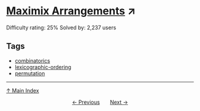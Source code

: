 # [Maximix Arrangements](https://projecteuler.net/problem=336) ↗️

Difficulty rating: 25%
Solved by: 2,237 users
## Tags

- [combinatorics](../tags/combinatorics.md)
- [lexicographic-ordering](../tags/lexicographic-ordering.md)
- [permutation](../tags/permutation.md)



---

[↑ Main Index](../README.md)


<div align=center><a href='335.md'>← Previous</a> &nbsp;&nbsp; &nbsp;&nbsp;  <a href='337.md'>Next →</a></div>
